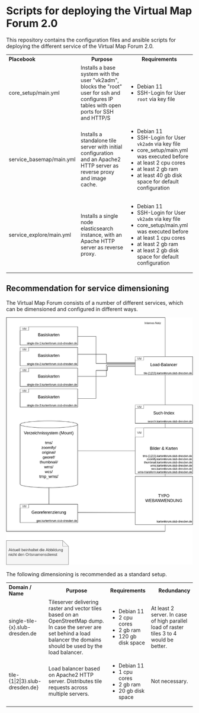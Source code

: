 # Scripts for deploying the Virtual Map Forum 2.0 

This repository contains the configuration files and ansible scripts for deploying the different service of the Virtual Map Forum 2.0. 

<table>
  <tbody>
    <tr>
      <th align="left">Placebook</th>
      <th align="center">Purpose</th>
      <th align="center">Requirements</th>
    </tr>
    <tr>
      <td align="left">core_setup/main.yml</td>
      <td align="left">Installs a base system with the user "vk2adm", blocks the "root" user for ssh and configures IP tables with open ports for SSH and HTTP/S</td>
      <td align="left">
        <ul>
            <li>Debian 11</li>
            <li>SSH-Login for User <code>root</code> via key file</li>
        </ul>
      </td>
    </tr>
    <tr>
        <td align="left">service_basemap/main.yml</td>
        <td align="left">Installs a standalone tile server with initial configuration and an Apache2 HTTP server as reverse proxy and image cache.</td>
        <td align="left">
            <ul>
                <li>Debian 11</li>
                <li>SSH-Login for User <code>vk2adm</code> via key file</li>
                <li>core_setup/main.yml was executed before</li>
                <li>at least 2 cpu cores</li>
                <li>at least 2 gb ram</li>
                <li>at least 40 gb disk space for default configuration</li>
            </ul>
        </td>    
    </tr>
    <tr>
        <td align="left">service_explore/main.yml</td>
        <td align="left">Installs a single node elasticsearch instance, with an Apache HTTP server as reverse proxy.</td>
        <td align="left">
            <ul>
                <li>Debian 11</li>
                <li>SSH-Login for User <code>vk2adm</code> via key file</li>
                <li>core_setup/main.yml was executed before</li>
                <li>at least 1 cpu cores</li>
                <li>at least 2 gb ram</li>
                <li>at least 2 gb disk space for default configuration</li>
            </ul>
        </td>    
    </tr>
  </tbody>
</table>

## Recommendation for service dimensioning

The Virtual Map Forum consists of a number of different services, which can be dimensioned and configured in different ways. 

![Architecture of the Virtual Map Forum](./architecture.png "Architecture of the Virtual Map Forum")


The following dimensioning is recommended as a standard setup.

<table>
  <tbody>
    <tr>
      <th align="left">Domain / Name</th>
      <th align="center">Purpose</th>
      <th align="center">Requirements</th>
      <th align="right">Redundancy</th>
    </tr>
    <tr>
      <td align="left">
        single-tile-{x}.slub-dresden.de
      </td>
      <td align="left">Tileserver delivering raster and vector tiles based on an OpenStreetMap dump. In case the server are set behind a load balancer the domains should be used by the load balancer.</td>
      <td align="left">
        <ul>
            <li>Debian 11</li>
            <li>2 cpu cores</li>
            <li>2 gb ram</li>
            <li>120 gb disk space</li>
        </ul>
      </td>
      <td align="left">
        At least 2 server. In case of high parallel load of raster tiles 3 to 4 would be better.
      </td>
    </tr>
    <tr>
        <td align="left">
            tile-{1|2|3}.slub-dresden.de}
        </td>
        <td align="left">
            Load balancer based on Apache2 HTTP server. Distributes tile requests across multiple servers.
        </td>
        <td align="left">
        <ul>
            <li>Debian 11</li>
            <li>1 cpu cores</li>
            <li>2 gb ram</li>
            <li>20 gb disk space</li>
        </ul>
        </td>
        <td align="left">
            Not necessary.
        </td>     
    </tr>
  </tbody>
</table>